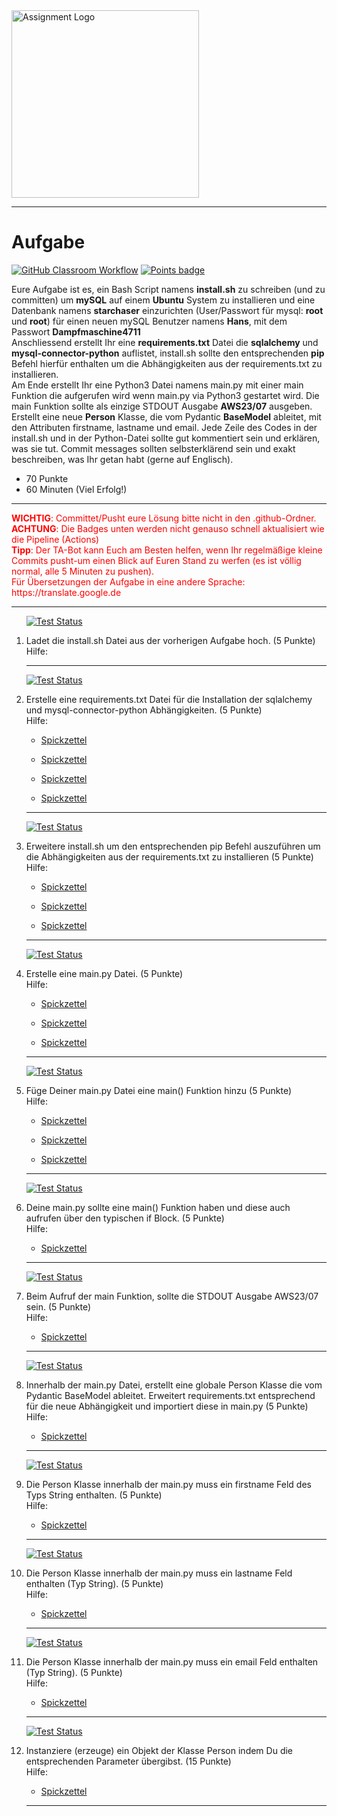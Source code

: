 <img src="https://typethepipe.com/post/pydantic-enum-intenum/featured.png" alt="Assignment Logo" width="300"/>

---
# Aufgabe
[![GitHub Classroom Workflow](https://github.com/Techstarter-aws-23-07/pydantic-01-kpblmMik/actions/workflows/classroom.yml/badge.svg)](https://github.com/Techstarter-aws-23-07/pydantic-01-kpblmMik/actions/workflows/classroom.yml) [![Points badge](../../blob/badges/.github/badges/points.svg)](../../actions) 

Eure Aufgabe ist es, ein Bash Script namens __install.sh__ zu schreiben (und zu committen) um __mySQL__ auf einem __Ubuntu__ System zu installieren und eine Datenbank namens __starchaser__ einzurichten (User/Passwort für mysql: __root__ und __root__) für einen neuen mySQL Benutzer namens __Hans__, mit dem Passwort __Dampfmaschine4711__  
Anschliessend erstellt Ihr eine __requirements.txt__ Datei die __sqlalchemy__ und __mysql-connector-python__ auflistet, install.sh sollte den entsprechenden __pip__ Befehl hierfür enthalten um die Abhängigkeiten aus der requirements.txt zu installieren.  
Am Ende erstellt Ihr eine Python3 Datei namens main.py mit einer main Funktion die aufgerufen wird wenn main.py via Python3 gestartet wird. Die main Funktion sollte als einzige STDOUT Ausgabe __AWS23/07__ ausgeben.  
Erstellt eine neue __Person__ Klasse, die vom Pydantic __BaseModel__ ableitet, mit den Attributen firstname, lastname und email. Jede Zeile des Codes in der install.sh und in der Python-Datei sollte gut kommentiert sein und erklären, was sie tut. Commit messages sollten selbsterklärend sein und exakt beschreiben, was Ihr getan habt (gerne auf Englisch).
* 70 Punkte
* 60 Minuten (Viel Erfolg!)

---
<p><span style='color:red;'><b>WICHTIG</b>: Committet/Pusht eure Lösung bitte nicht in den .github-Ordner.<br/> <b>ACHTUNG</b>: Die Badges unten werden nicht genauso schnell aktualisiert wie die Pipeline (Actions)<br/><b>Tipp</b>: Der TA-Bot kann Euch am Besten helfen, wenn Ihr regelmäßige kleine Commits pusht-um einen Blick auf Euren Stand zu werfen (es ist völlig normal, alle 5 Minuten zu pushen).<br/>Für Übersetzungen der Aufgabe in eine andere Sprache: https://translate.google.de <br/></span> </p>

---
<ol>

[![Test Status](../../blob/badges/.github/badges/testStatus_1.svg)](../../actions)  
<li> Ladet die install.sh Datei aus der vorherigen Aufgabe hoch. (5 Punkte)</li>
Hilfe: 

---

[![Test Status](../../blob/badges/.github/badges/testStatus_2.svg)](../../actions)  
<li> Erstelle eine requirements.txt Datei für die Installation der sqlalchemy und mysql-connector-python Abhängigkeiten. (5 Punkte)</li>
Hilfe: 
<ul><li><a href="https://pip.pypa.io/en/stable/reference/requirements-file-format/">Spickzettel</a></li></ul> 
<ul><li><a href="https://learnpython.com/blog/python-requirements-file/">Spickzettel</a></li></ul> 
<ul><li><a href="https://datagy.io/python-requirements-txt/">Spickzettel</a></li></ul> 
<ul><li><a href="https://stackoverflow.com/questions/66899666/how-to-install-from-requirements-txt">Spickzettel</a></li></ul> 

---

[![Test Status](../../blob/badges/.github/badges/testStatus_3.svg)](../../actions)  
<li> Erweitere install.sh um den entsprechenden pip Befehl auszuführen um die Abhängigkeiten aus der requirements.txt zu installieren (5 Punkte)</li>
Hilfe: 
<ul><li><a href="https://pip.pypa.io/en/stable/cli/pip/">Spickzettel</a></li></ul> 
<ul><li><a href="https://docs.python.org/3/installing/index.html">Spickzettel</a></li></ul> 
<ul><li><a href="https://pypi.org/">Spickzettel</a></li></ul> 

---

[![Test Status](../../blob/badges/.github/badges/testStatus_4.svg)](../../actions)  
<li> Erstelle eine main.py Datei. (5 Punkte)</li>
Hilfe: 
<ul><li><a href="https://realpython.com/python-first-steps/">Spickzettel</a></li></ul> 
<ul><li><a href="https://code.visualstudio.com/docs/python/python-tutorial">Spickzettel</a></li></ul> 
<ul><li><a href="https://stackoverflow.com/questions/419163/what-does-if-name-main-do">Spickzettel</a></li></ul> 

---

[![Test Status](../../blob/badges/.github/badges/testStatus_5.svg)](../../actions)  
<li> Füge Deiner main.py Datei eine main() Funktion hinzu (5 Punkte)</li>
Hilfe: 
<ul><li><a href="https://www.geeksforgeeks.org/python-main-function/">Spickzettel</a></li></ul> 
<ul><li><a href="https://realpython.com/python-main-function/">Spickzettel</a></li></ul> 
<ul><li><a href="https://stackoverflow.com/questions/22492162/understanding-the-main-method-of-python">Spickzettel</a></li></ul> 

---

[![Test Status](../../blob/badges/.github/badges/testStatus_6.svg)](../../actions)  
<li> Deine main.py sollte eine main() Funktion haben und diese auch aufrufen über den typischen if Block. (5 Punkte)</li>
Hilfe: 
<ul><li><a href="https://www.python-lernen.de/if-abfrage-python.htm">Spickzettel</a></li></ul> 

---

[![Test Status](../../blob/badges/.github/badges/testStatus_7.svg)](../../actions)  
<li> Beim Aufruf der main Funktion, sollte die STDOUT Ausgabe AWS23/07 sein. (5 Punkte)</li>
Hilfe: 
<ul><li><a href="https://www.geeksforgeeks.org/how-to-print-to-stderr-and-stdout-in-python/">Spickzettel</a></li></ul> 

---

[![Test Status](../../blob/badges/.github/badges/testStatus_8.svg)](../../actions)  
<li> Innerhalb der main.py Datei, erstellt eine globale Person Klasse die vom Pydantic BaseModel ableitet. Erweitert requirements.txt entsprechend für die neue Abhängigkeit und importiert diese in main.py (5 Punkte)</li>
Hilfe: 
<ul><li><a href="https://betterprogramming.pub/the-beginners-guide-to-pydantic-ba33b26cde89">Spickzettel</a></li></ul> 

---

[![Test Status](../../blob/badges/.github/badges/testStatus_9.svg)](../../actions)  
<li> Die Person Klasse innerhalb der main.py muss ein firstname Feld des Typs String enthalten. (5 Punkte)</li>
Hilfe: 
<ul><li><a href="https://docs.pydantic.dev/latest/concepts/fields/">Spickzettel</a></li></ul> 

---

[![Test Status](../../blob/badges/.github/badges/testStatus_10.svg)](../../actions)  
<li> Die Person Klasse innerhalb der main.py muss ein lastname Feld enthalten (Typ String). (5 Punkte)</li>
Hilfe: 
<ul><li><a href="https://docs.pydantic.dev/latest/concepts/fields/">Spickzettel</a></li></ul> 

---

[![Test Status](../../blob/badges/.github/badges/testStatus_11.svg)](../../actions)  
<li> Die Person Klasse innerhalb der main.py muss ein email Feld enthalten (Typ String). (5 Punkte)</li>
Hilfe: 
<ul><li><a href="https://docs.pydantic.dev/latest/concepts/fields/">Spickzettel</a></li></ul> 

---

[![Test Status](../../blob/badges/.github/badges/testStatus_12.svg)](../../actions)  
<li> Instanziere (erzeuge) ein Objekt der Klasse Person indem Du die entsprechenden Parameter übergibst. (15 Punkte)</li>
Hilfe: 
<ul><li><a href="">Spickzettel</a></li></ul> 

---
</ol>
